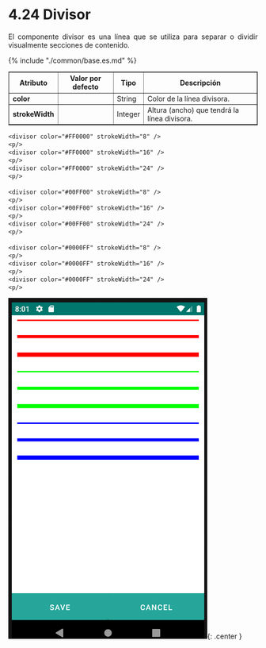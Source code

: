 # 4.24 Divisor
<div style="text-align: justify;">
<p>El componente divisor es una línea que se utiliza para separar o dividir visualmente secciones de contenido.</p>
</div>
<table border="1">
    <thead>
        <tr>
            <th colspan="2">Atributo</th>
            <th>Valor por defecto</th>
            <th>Tipo</th>
            <th>Descripción</th>
         </tr>
    </thead>
    <tbody>
        {% include "./common/base.es.md" %}
        <tr>
            <td colspan="2"><strong>color</strong></td>
            <td></td>
            <td>String</td>
            <td>Color de la línea divisora.</td>
        </tr>
        <tr>
            <td colspan="2"><strong>strokeWidth</strong></td>
            <td></td>
            <td>Integer</td>
            <td>Altura (ancho) que tendrá la línea divisora.</td>
        </tr>
    </tbody>
</table>    

    <divisor color="#FF0000" strokeWidth="8" />
    <p/>
    <divisor color="#FF0000" strokeWidth="16" />
    <p/>
    <divisor color="#FF0000" strokeWidth="24" />
    <p/>

    <divisor color="#00FF00" strokeWidth="8" />
    <p/>
    <divisor color="#00FF00" strokeWidth="16" />
    <p/>
    <divisor color="#00FF00" strokeWidth="24" />
    <p/>

    <divisor color="#0000FF" strokeWidth="8" />
    <p/>
    <divisor color="#0000FF" strokeWidth="16" />
    <p/>
    <divisor color="#0000FF" strokeWidth="24" />
    <p/>

![img.png](../img/divisor.png){: .center }

